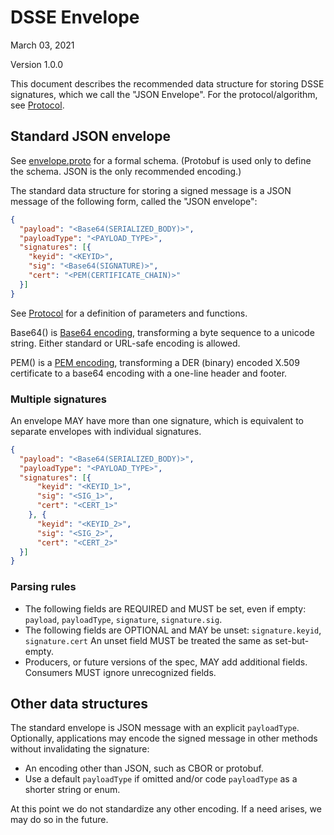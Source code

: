 # DSSE Envelope

March 03, 2021

Version 1.0.0

This document describes the recommended data structure for storing DSSE
signatures, which we call the "JSON Envelope". For the protocol/algorithm, see
[Protocol](protocol.md).

## Standard JSON envelope

See [envelope.proto](envelope.proto) for a formal schema. (Protobuf is used only
to define the schema. JSON is the only recommended encoding.)

The standard data structure for storing a signed message is a JSON message of
the following form, called the "JSON envelope":

```json
{
  "payload": "<Base64(SERIALIZED_BODY)>",
  "payloadType": "<PAYLOAD_TYPE>",
  "signatures": [{
    "keyid": "<KEYID>",
    "sig": "<Base64(SIGNATURE)>",
    "cert": "<PEM(CERTIFICATE_CHAIN)>"
  }]
}
```

See [Protocol](protocol.md) for a definition of parameters and functions.

Base64() is [Base64 encoding](https://tools.ietf.org/html/rfc4648), transforming
a byte sequence to a unicode string. Either standard or URL-safe encoding is
allowed.

PEM() is a [PEM encoding](https://datatracker.ietf.org/doc/html/rfc1421), transforming a DER (binary) encoded X.509 certificate to a base64 encoding with a one-line header and footer.

### Multiple signatures

An envelope MAY have more than one signature, which is equivalent to separate
envelopes with individual signatures.

```json
{
  "payload": "<Base64(SERIALIZED_BODY)>",
  "payloadType": "<PAYLOAD_TYPE>",
  "signatures": [{
      "keyid": "<KEYID_1>",
      "sig": "<SIG_1>",
      "cert": "<CERT_1>"
    }, {
      "keyid": "<KEYID_2>",
      "sig": "<SIG_2>",
      "cert": "<CERT_2>"
  }]
}
```

### Parsing rules

*   The following fields are REQUIRED and MUST be set, even if empty: `payload`,
    `payloadType`, `signature`, `signature.sig`.
*   The following fields are OPTIONAL and MAY be unset: `signature.keyid`, `signature.cert`
    An unset field MUST be treated the same as set-but-empty.
*   Producers, or future versions of the spec, MAY add additional fields.
    Consumers MUST ignore unrecognized fields.

## Other data structures

The standard envelope is JSON message with an explicit `payloadType`.
Optionally, applications may encode the signed message in other methods without
invalidating the signature:

-   An encoding other than JSON, such as CBOR or protobuf.
-   Use a default `payloadType` if omitted and/or code `payloadType` as a
    shorter string or enum.

At this point we do not standardize any other encoding. If a need arises, we may
do so in the future.
